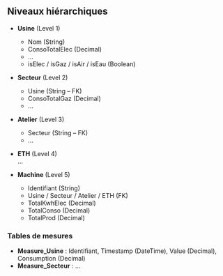 ## Niveaux hiérarchiques
- **Usine** (Level 1)  
  - Nom (String)  
  - ConsoTotalElec (Decimal)  
  - …  
  - isElec / isGaz / isAir / isEau (Boolean)

- **Secteur** (Level 2)  
  - Usine (String – FK)  
  - ConsoTotalGaz (Decimal)  
  - …

- **Atelier** (Level 3)  
  - Secteur (String – FK)  
  - …

- **ETH** (Level 4)  
  …

- **Machine** (Level 5)  
  - Identifiant (String)  
  - Usine / Secteur / Atelier / ETH (FK)  
  - TotalKwhElec (Decimal)  
  - TotalConso (Decimal)  
  - TotalProd (Decimal)

### Tables de mesures
- **Measure_Usine** : Identifiant, Timestamp (DateTime), Value (Decimal), Consumption (Decimal)  
- **Measure_Secteur** : …  
